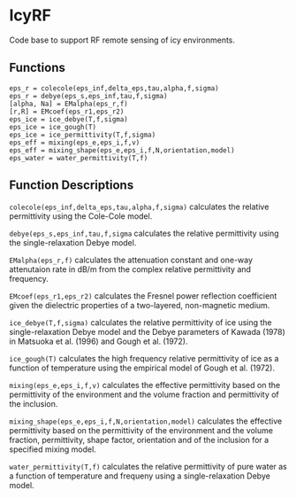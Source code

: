 # IcyRF
Code base to support RF remote sensing of icy environments.

## Functions
```
eps_r = colecole(eps_inf,delta_eps,tau,alpha,f,sigma)
eps_r = debye(eps_s,eps_inf,tau,f,sigma)
[alpha, Na] = EMalpha(eps_r,f)
[r,R] = EMcoef(eps_r1,eps_r2)
eps_ice = ice_debye(T,f,sigma)
eps_ice = ice_gough(T)
eps_ice = ice_permittivity(T,f,sigma)
eps_eff = mixing(eps_e,eps_i,f,v)
eps_eff = mixing_shape(eps_e,eps_i,f,N,orientation,model)
eps_water = water_permittivity(T,f)
```

## Function Descriptions
`colecole(eps_inf,delta_eps,tau,alpha,f,sigma)` calculates the relative permittivity using the Cole-Cole model.

`debye(eps_s,eps_inf,tau,f,sigma` calculates the relative permittivity using the single-relaxation Debye model.

`EMalpha(eps_r,f)` calculates the attenuation constant and  one-way attenutaion rate in dB/m from the complex relative permittivity and frequency.

`EMcoef(eps_r1,eps_r2)` calculates the Fresnel power reflection coefficient given the dielectric properties of a two-layered, non-magnetic medium.

`ice_debye(T,f,sigma)` calculates the relative permittivity of ice using the single-relaxation Debye model and the Debye parameters of Kawada (1978) in Matsuoka et al. (1996) and Gough et al. (1972).

`ice_gough(T)` calculates the high frequency relative permittivity of ice as a function of temperature using the empirical model of Gough et al. (1972).

`mixing(eps_e,eps_i,f,v)` calculates the effective permittivity based on the permittivity of the environment and the volume fraction and permittivity of the inclusion.

`mixing_shape(eps_e,eps_i,f,N,orientation,model)` calculates the effective permittivity based on the permittivity of the environment and the volume fraction, permittivity, shape factor, orientation and of the inclusion for a specified mixing model.

`water_permittivity(T,f)` calculates the relative permittivity of pure water as a function of temperature and frequeny using a single-relaxation Debye model.
